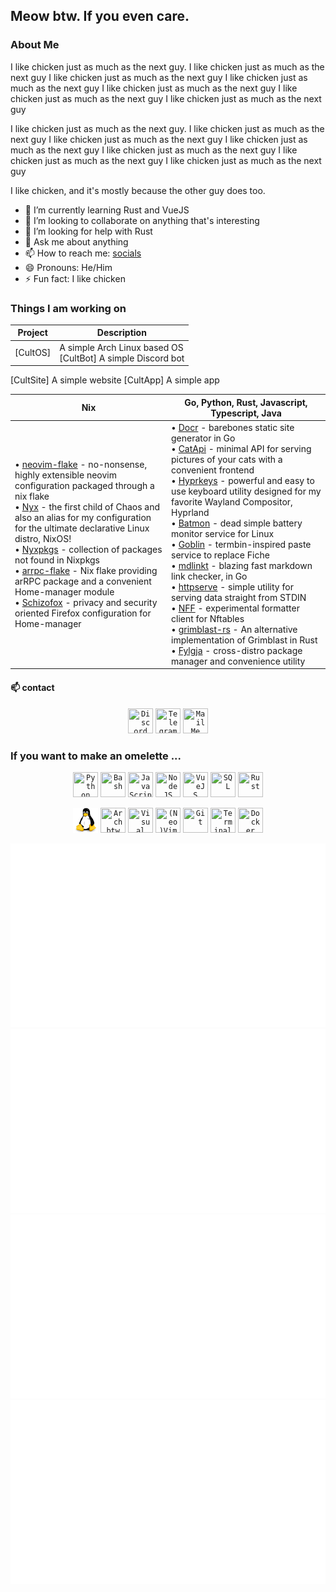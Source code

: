 ## Meow btw. If you even care. 

### About Me

I like chicken just as much as the next guy. I like chicken just as much as the next guy I like chicken just as much as the next guy I like chicken just as much as the next guy I like chicken just as much as the next guy I like chicken just as much as the next guy I like chicken just as much as the next guy

I like chicken just as much as the next guy. I like chicken just as much as the next guy I like chicken just as much as the next guy I like chicken just as much as the next guy I like chicken just as much as the next guy I like chicken just as much as the next guy I like chicken just as much as the next guy

I like chicken, and it's mostly because the other guy does too.
- 🌱 I’m currently learning Rust and VueJS
- 👯 I’m looking to collaborate on anything that's interesting
- 🤔 I’m looking for help with Rust
- 💬 Ask me about anything
- 📫 How to reach me: <a href=https://github.com/cultlead3r#-contact>socials</a>
- 😄 Pronouns: He/Him
- ⚡ Fun fact: I like chicken

### Things I am working on
| Project | Description |
| --- | --- | 
|[CultOS] | A simple Arch Linux based OS<br> [CultBot] A simple Discord bot<br> |
 [CultSite]  A simple website 
 [CultApp]  A simple app  


| **Nix** | **Go, Python, Rust, Javascript, Typescript, Java** |
| --- | --- |
| • [neovim-flake](https://github.com/notashelf/neovim-flake) - no-nonsense, highly extensible neovim configuration packaged through a nix flake<br>• [Nyx](https://github.com/notashelf/nyx) - the first child of Chaos and also an alias for my configuration for the ultimate declarative Linux distro, NixOS!<br>• [Nyxpkgs](https://github.com/notashelf/nyxkgs) - collection of packages not found in Nixpkgs<br>• [arrpc-flake](https://github.com/NotAShelf/arrpc-flake) - Nix flake providing arRPC package and a convenient Home-manager module<br>• [Schizofox](https://github.com/schizofox/schizofox) - privacy and security oriented Firefox configuration for Home-manager | • [Docr](https://github.com/notashelf/docr) - barebones static site generator in Go<br>• [CatApi](https://github.com/notashelf/catApi) - minimal API for serving pictures of your cats with a convenient frontend<br>• [Hyprkeys](https://github.com/hyprland-community/Hyprkeys) - powerful and easy to use keyboard utility designed for my favorite Wayland Compositor, Hyprland<br>• [Batmon](https://github.com/notashelf/batmon) - dead simple battery monitor service for Linux<br>• [Goblin](https://github.com/notashelf/goblin) - termbin-inspired paste service to replace Fiche<br>• [mdlinkt](https://github.com/notashelf/mdlinkt) - blazing fast markdown link checker, in Go<br>• [httpserve](https://github.com/notashelf/httpserve) - simple utility for serving data straight from STDIN<br>• [NFF](https://github.com/notashelf/nff) - experimental formatter client for Nftables<br>• [grimblast-rs](https://github.com/notashelf/grimblast-rs) - An alternative implementation of Grimblast in Rust<br>• [Fylgja](https://github.com/hyprland-community/Fylgja) - cross-distro package manager and convenience utility |



#### 📫 contact 

<p align="center">
    <a href="https://discord.gg/9qARaK6D"><code><img title="Discord" height="40" width="40" src="https://simpleicons.vercel.app/discord/5175BF" href="https://discord.gg/9qARaK6D"></code></a>
    <a href="https://t.me/cultlead3r"><code><img title="Telegram" height="40" width="40" src="https://simpleicons.vercel.app/telegram/5175BF" href="https://t.me/cultlead3r"></code></a>
    <a href="mailto:cultleader@cultleader.me"><code><img title="Mail Me" height="40" width="40" src="https://simpleicons.vercel.app/gmail/5175BF" href="mailto:cultleader@cultleader.me"></code></a>
</p>

### If you want to make an omelette ... 

<p align="center">
  <code><img title="Python" height="40" width="40" src="../main/.github/assets/icons/python-original.svg"></code>
  <code><img title="Bash" height="40" width="40" src="../main/.github/assets/icons/bash.png"></code>
  <code><img title="JavaScript" height="40" width="40" src="../main/.github/assets/icons/Javascript.png"></code>
  <code><img title="NodeJS" height="40" width="40" src="../main/.github/assets/icons/nodejs.png"></code>
  <code><img title="VueJS" height="40" width="40" src="../main/.github/assets/icons/vuejs-original-wordmark.svg"></code>
  <code><img title="SQL" height="40" width="40" src="../main/.github/assets/icons/sql.png"></code>
  <code><img title="Rust" height="40" width="40" src="../main/.github/assets/icons/rust.svg"></code>
</p>

<p align="center">
  <code><img title="Linux" height="40" width="40" src="https://raw.githubusercontent.com/devicons/devicon/master/icons/linux/linux-original.svg"></code>
  <code><img title="Arch btw" height="40" width="40" src="../main/.github/assets/icons/arch.svg"></code>
  <code><img title="Visual Studio Code" height="40" width="40" src="../main/.github/assets/icons/vscode.png"></code>
  <code><img title="(Neo)Vim" height="40" width="40" src="../main/.github/assets/icons/vim.png"></code>
  <code><img title="Git" height="40" width="40" src="../main/.github/assets/icons/git-original.svg"></code>
  <code><img title="Terminal" height="40" width="40" src="../main/.github/assets/icons/terminal.png"></code>
  <code><img title="Docker" height="40" width="40" src="../main/.github/assets/icons/docker.png"></code>
</p>


<p align="center">
<img src=https://raw.githubusercontent.com/cultlead3r/cultlead3r/main/generated/overview.svg#gh-dark-mode-only />
<img src=https://raw.githubusercontent.com/cultlead3r/cultlead3r/main/generated/overview.svg#gh-light-mode-only />
<img src=https://raw.githubusercontent.com/cultlead3r/cultlead3r/main/generated/languages.svg#gh-dark-mode-only />
<img src=https://raw.githubusercontent.com/cultlead3r/cultlead3r/main/generated/languages.svg#gh-light-mode-only />
</p>
